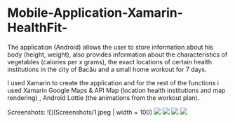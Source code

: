 # Mobile-Application-Xamarin-HealthFit-
The application (Android) allows the user to store information about his body (height, weight), also provides information about the characteristics of vegetables (calories per x grams), the exact locations of certain health institutions in the city of Bacău and a small home workout for 7 days.

I used Xamarin to create the application and for the rest of the functions i used Xamarin Google Maps & API Map (location health institutions and map rendering) , Android Lottie (the animations from the workout plan).

Screenshots:
![](Screenshots/1.jpeg | width = 100)
![](Screenshots/2.jpeg)
![](Screenshots/4.jpeg)
![](Screenshots/6.jpeg)
![](Screenshots/17.jpeg)
